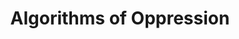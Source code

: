 ---
title: "Algorithms of Oppression"
authors:
    - "Dr. Safiya Umoja Noble"
categories: 
    - "algorithms"
    - "bias"
    - "racism"
    - "sexism"
    - "data science"
link: "http://algorithmsofoppression.com/"
---